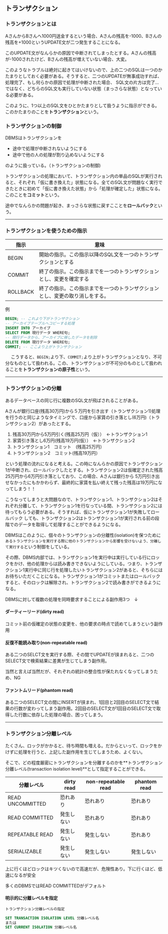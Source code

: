 ## トランザクション

### トランザクションとは

AさんからBさんへ1000円送金するという場合、Aさんの残高を-1000、Bさんの残高を+1000というUPDATE文が二つ発生することになる。

このUPDATE文がなんらかの原因で中断されてしまったとする。Aさんの残高が-1000されたけど、Bさんの残高が増えていない場合、大変。

このようなトラブルは絶対に起きてはいけないので、上の二つのSQLは一つのかたまりとしておく必要がある。そうすると、二つのUPDATEが無事成功すれば、処理完了、もし何らかの原因で処理が中断された場合、
SQL文の片方は完了…ではなく、どちらのSQL文も実行していない状態（まっさらな状態）となっている必要がある。

このように、1つ以上のSQL文をひとかたまりとして扱うように指示ができる。このかたまりのことを**トランザクション**という。

### トランザクションの制御

DBMSはトランザクションを

- 途中で処理が中断されないようにする
- 途中で他の人の処理が割り込めないようにする

のように扱っている。（トランザクションの制御)

トランザクションの処理において、トランザクション内の単品のSQLが実行されると、それぞれ「仮に書き換えた」状態になる。全てのSQL文が問題なく実行できたときに初めて「仮に書き換えた状態」から「処理が確定した」状態になる。
このことを**コミット**という。

途中でなんらかの問題が起き、まっさらな状態に戻すこことを**ロールバック**という。

---

### トランザクションを使うための指示

指示 | 意味
--- | ---
BEGIN | 開始の指示。この指示以降のSQL文を一つのトランザクションとする
COMMIT | 終了の指示。この指示までを一つのトランザクションとし、変更を確定する
ROLLBACK | 終了の指示。この指示までを一つのトランザクションとし、変更の取り消しをする。

例

``` SQL
BEGIN; -- これより下がトランザクション
-- アーカイブテーブルへコピーする処理
INSERT INTO アーカイブ
SELECT FROM 現行データ WHERE句;
-- 現行データから、アーカイブに移したデータを削除
DELETE FROM 現行データ WHERE句;
COMMIT; -- ここより上がトランザクション
```
　
 こうすると、`BEGIN;`より下、`COMMIT;`より上がトランザクションとなり、不可分なものとして扱われる。この、トランザクションが不可分のものとして扱われることを**トランザクションの原子性**という。

---

### トランザクションの分離

あるデータベースの同じ行に複数のSQL文が飛ばされることがある。

Aさんが銀行口座(残高30万円)から５万円を引き出す（トランザクション1)処理を行うのと同じようなタイミングで、口座から家賃の引き落とし(6万円)（トランザクション2）があったとする。

1. 残高30万円から5万円引く(残高25万円（仮））　←トランザクション1
1. 家賃引き落とし6万円(残高19万円(仮））　←トランザクション2
1. トランザクション1　コミット　(残高25万円）
1. トランザクション2　コミット(残高19万円）

という処理の流れになると考える。この時になんらかの原因でトランザクション1が中断され、ロールバックしたとする。トランザクション2は仮確定された残高25万円から6万円引き落としており、この場合、Aさんは銀行から
5万円引き出せなかったにもかかわらず、最終的に家賃を払い終えて残った残高は19万円になってしまう！！

こうなってしまうと大問題なので、トランザクション1、トランザクション2はそれぞれ分離して、トランザクション1を行なっている間、トランザクション2には待ってもらう必要がある。そうすれば、仮にトランザクション1が失敗してロールバック
しても、トランザクション2はトランザクション1が実行される前の段階でのデータを取得して処理することができるようになる。

DBMSはこのように、個々のトランザクションの分離性(isolation)を保つために`あるトランザクションを実行する際に他のトランザクションから影響を受けないよう、分離して実行する`という制御をしている。

その際、DBMS内部では、トランザクション1を実行中は実行している行にロックをかけ、他の処理からは読み書きできないようにしている。つまり、トランザクション1実行中に同じ行を処理したいトランザクション2があると、そちらには
お待ちいただくことになる。トランザクション1がコミットまたはロールバックすると、そのロックは解除され、トランザクション2で読み書きができるようになる。

DBMSに対して複数の処理を同時要求することによる副作用3つ　↓

#### ダーティーリード(dirty read)

コミット前の仮確定の状態の変更を、他の要求の時点で読めてしまうという副作用

#### 反復不能読み取り(non-repeatable read)

ある二つのSELCT文を実行する際、その間でUPDATEが挟まれると、二つのSELECT文で検索結果に差異が生じてしまう副作用。

当然と言えば当然だが、それぞれの統計の整合性が保たれなくなってしまうため、NG

#### ファントムリード(phantom read)

ある二つのSELECT文の間にINSERTが挟まれ、1回目と2回目のSELECT文で結果の行数が変わってしまう副作用。2回目のSELECT文が1回目のSELECT文で取得した行数に依存した処理の場合、困ってしまう。

---

### トランザクション分離レベル

たくさん、ロックがかかると、待ち時間も増える。だからといって、ロックをかけずに処理を行うと、上記した副作用を生じてしまうため、よくない。

そこで、どの程度厳密にトランザクションを分離するのかを**トランザクション分離レベル(transaction isolation level)**として指定することができる。

分離レベル | dirty read | non-repeatable read | phantom read
--- | --- | --- | ---
READ UNCOMMITTED | 恐れあり | 恐れあり | 恐れあり
READ COMMITTED | 発生しない | 恐れあり | 恐れあり
REPEATABLE READ | 発生しない | 発生しない | 恐れあり
SERIALIZABLE | 発生しない | 発生しない | 発生しない

上に行くほどロックはキツくないので高速だが、危険性あり。下に行くほど、低速になるが安全

多くのDBMSではREAD COMMITTEDがデフォルト

#### 明示的に分離レベルを指定

``` SQL
トランザクション分離レベルの指定

SET TRANSACTION ISOLATION LEVEL 分離レベル名
または
SET CURRENT ISOLATION 分離レベル名
```






 
 
 
